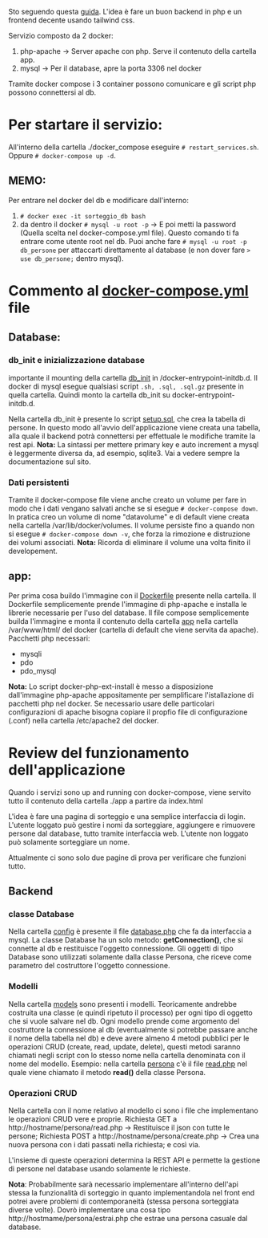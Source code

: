 Sto seguendo questa [guida](https://html.it/pag/69110/creare-il-database-2/). L'idea è fare un buon backend in php e un frontend decente usando tailwind css.

Servizio composto da 2 docker:
1. php-apache -> Server apache con php. Serve il contenuto della cartella app.
2. mysql -> Per il database, apre la porta 3306 nel docker

Tramite docker compose i 3 container possono comunicare e gli script php possono connettersi al db.

# Per startare il servizio:
All'interno della cartella ./docker_compose eseguire `# restart_services.sh`.
Oppure `# docker-compose up -d`.
## MEMO:
Per entrare nel docker del db e modificare dall'interno:
1. `# docker exec -it sorteggio_db bash`
2. da dentro il docker `# mysql -u root -p` -> E poi metti la password (Quella scelta nel docker-compose.yml file).
Questo comando ti fa entrare come utente root nel db. Puoi anche fare `# mysql -u root -p db_persone` per attaccarti direttamente al database
(e non dover fare `> use db_persone;` dentro mysql).

# Commento al [docker-compose.yml](./docker_compose/docker-compose.yml) file
## Database:
### db_init e inizializzazione database
importante il mounting della cartella [db_init](./docker_compose/db_init) in /docker-entrypoint-initdb.d.
Il docker di mysql esegue qualsiasi script `.sh, .sql, .sql.gz` presente in quella cartella.
Quindi monto la cartella db_init su docker-entrypoint-initdb.d.

Nella cartella db_init è presente lo script [setup.sql](./docker_compose/db_init/setup.sql), che crea la tabella di persone.
In questo modo all'avvio dell'applicazione viene creata una tabella, alla quale il backend potrà connettersi per effettuale le modifiche
tramite la rest api.
**Nota:** La sintassi per mettere primary key e auto increment a mysql è leggermente diversa da, ad esempio, sqlite3. Vai a vedere sempre la documentazione sul sito.

### Dati persistenti
Tramite il docker-compose file viene anche creato un volume per fare in modo che i dati vengano salvati anche se si esegue `# docker-compose down`.
In pratica creo un volume di nome "datavolume" e di default viene creata nella cartella /var/lib/docker/volumes. Il volume persiste fino a quando non si esegue
`# docker-compose down -v`, che forza la rimozione e distruzione dei volumi associati.
**Nota:** Ricorda di eliminare il volume una volta finito il developement.

## app:
Per prima cosa buildo l'immagine con il [Dockerfile](./docker-compose/Dockerfile) presente nella cartella.
Il Dockerfile semplicemente prende l'immagine di php-apache e installa le librerie necessarie per l'uso del database.
Il file compose semplicemente builda l'immagine e monta il contenuto della cartella [app](./app) nella cartella /var/www/html/ del docker (cartella di default che viene servita da apache).
Pacchetti php necessari:
- mysqli
- pdo
- pdo_mysql

**Nota:** Lo script docker-php-ext-install è messo a disposizione dall'immagine php-apache appositamente per semplificare l'istallazione di pacchetti php nel docker.
Se necessario usare delle particolari configurazioni di apache bisogna copiare il propfio file di configurazione (.conf) nella cartella /etc/apache2 del docker.

# Review del funzionamento dell'applicazione
Quando i servizi sono up and running con docker-compose, viene servito tutto il contenuto della cartella ./app a partire da index.html

L'idea è fare una pagina di sorteggio e una semplice interfaccia di login.
L'utente loggato può gestire i nomi da sorteggiare, aggiungere e rimuovere persone dal database, tutto tramite interfaccia web. L'utente non loggato può solamente sorteggiare un nome.

Attualmente ci sono solo due pagine di prova per verificare che funzioni tutto.

## Backend 
### classe Database
Nella cartella [config](./app/config) è presente il file [database.php](./app/config/database.php) che fa da interfaccia a mysql. La classe Database ha un solo metodo: **getConnection()**, che si connette al db e restituisce l'oggetto connessione. 
Gli oggetti di tipo Database sono utilizzati solamente dalla classe Persona, che riceve come parametro del costruttore l'oggetto connessione. 
### Modelli 
Nella cartella [models](./app/models) sono presenti i modelli. Teoricamente andrebbe costruita una classe (e quindi ripetuto il processo) per ogni tipo di oggetto che si vuole salvare nel db.
Ogni modello prende come argomento del costruttore la connessione al db (eventualmente si potrebbe passare anche il nome della tabella nel db) e deve avere almeno 4 metodi pubblici per le operazioni CRUD (create, read, update, delete), questi metodi saranno chiamati negli script con lo stesso nome nella cartella denominata con il nome del modello. 
Esempio: nella cartella [persona](./app/persona) c'è il file [read.php](./app/persona/read.php) nel quale viene chiamato il metodo **read()** della classe Persona. 

### Operazioni CRUD
Nella cartella con il nome relativo al modello ci sono i file che implementano le operazioni CRUD vere e proprie. 
Richiesta GET a http://hostname/persona/read.php -> Restituisce il json con tutte le persone; 
Richiesta POST a http://hostname/persona/create.php -> Crea una nuova persona con i dati passati nella richiesta;
e così via.

L'insieme di queste operazioni determina la REST API e permette la gestione di persone nel database usando solamente le richieste. 

**Nota**: Probabilmente sarà necessario implementare all'interno dell'api stessa la funzionalità di sorteggio in quanto implementandola nel front end potrei avere problemi di contemporaneità (stessa persona sorteggiata diverse volte). Dovrò implementare una cosa tipo http://hostmame/persona/estrai.php che estrae una persona casuale dal database. 